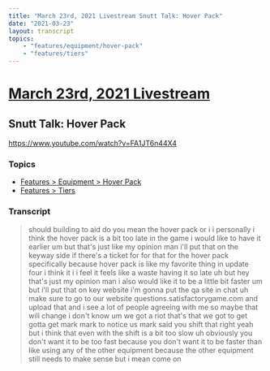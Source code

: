 ```yaml
---
title: "March 23rd, 2021 Livestream Snutt Talk: Hover Pack"
date: "2021-03-23"
layout: transcript
topics:
    - "features/equipment/hover-pack"
    - "features/tiers"
---
```

# [March 23rd, 2021 Livestream](../2021-03-23.md)
## Snutt Talk: Hover Pack
https://www.youtube.com/watch?v=FA1JT6n44X4

### Topics
* [Features > Equipment > Hover Pack](../topics/features/equipment/hover-pack.md)
* [Features > Tiers](../topics/features/tiers.md)

### Transcript

> should building to aid do you mean the hover pack or i i personally i think the hover pack is a bit too late in the game i would like to have it earlier um but that's just like my opinion man i'll put that on the keyway side if there's a ticket for for that for the hover pack specifically because hover pack is like my favorite thing in update four i think it i i feel it feels like a waste having it so late uh but hey that's just my opinion man i also would like it to be a little bit faster um but i'll put that on key website i'm gonna put the qa site in chat uh make sure to go to our website questions.satisfactorygame.com and upload that and i see a lot of people agreeing with me so maybe that will change i don't know um we got a riot that's that we got to get gotta get mark mark to notice us mark said you shift that right yeah but i think that even with the shift is a bit too slow uh obviously you don't want it to be too fast because you don't want it to be faster than like using any of the other equipment because the other equipment still needs to make sense but i mean come on
